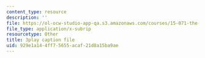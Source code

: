 ```yaml
---
content_type: resource
description: ''
file: https://ol-ocw-studio-app-qa.s3.amazonaws.com/courses/15-071-the-analytics-edge-spring-2017/929e1a144ff75655acaf21d8a15ba9ae_xEjZjz7oxbI.vtt
file_type: application/x-subrip
resourcetype: Other
title: 3play caption file
uid: 929e1a14-4ff7-5655-acaf-21d8a15ba9ae
---
```

